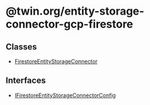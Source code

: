 # @twin.org/entity-storage-connector-gcp-firestore

## Classes

- [FirestoreEntityStorageConnector](classes/FirestoreEntityStorageConnector.md)

## Interfaces

- [IFirestoreEntityStorageConnectorConfig](interfaces/IFirestoreEntityStorageConnectorConfig.md)
